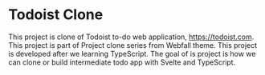 # Todoist Clone

This project is clone of Todoist to-do web application, https://todoist.com. This project is part of Project clone series from Webfall theme. This project is developed after we learning TypeScript. The goal of is project is how we can clone or build intermediate todo app with Svelte and TypeScript.
